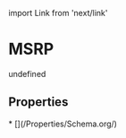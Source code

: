 import Link from 'next/link'
# MSRP

undefined

## Properties

<Grid>
* [](/Properties/Schema.org/)

</Grid>

